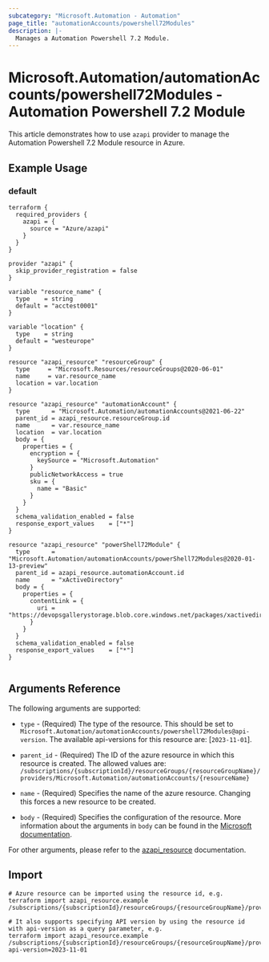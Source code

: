 ```yaml
---
subcategory: "Microsoft.Automation - Automation"
page_title: "automationAccounts/powershell72Modules"
description: |-
  Manages a Automation Powershell 7.2 Module.
---
```


# Microsoft.Automation/automationAccounts/powershell72Modules - Automation Powershell 7.2 Module

This article demonstrates how to use `azapi` provider to manage the Automation Powershell 7.2 Module resource in Azure.

## Example Usage

### default

```hcl
terraform {
  required_providers {
    azapi = {
      source = "Azure/azapi"
    }
  }
}

provider "azapi" {
  skip_provider_registration = false
}

variable "resource_name" {
  type    = string
  default = "acctest0001"
}

variable "location" {
  type    = string
  default = "westeurope"
}

resource "azapi_resource" "resourceGroup" {
  type     = "Microsoft.Resources/resourceGroups@2020-06-01"
  name     = var.resource_name
  location = var.location
}

resource "azapi_resource" "automationAccount" {
  type      = "Microsoft.Automation/automationAccounts@2021-06-22"
  parent_id = azapi_resource.resourceGroup.id
  name      = var.resource_name
  location  = var.location
  body = {
    properties = {
      encryption = {
        keySource = "Microsoft.Automation"
      }
      publicNetworkAccess = true
      sku = {
        name = "Basic"
      }
    }
  }
  schema_validation_enabled = false
  response_export_values    = ["*"]
}

resource "azapi_resource" "powerShell72Module" {
  type      = "Microsoft.Automation/automationAccounts/powerShell72Modules@2020-01-13-preview"
  parent_id = azapi_resource.automationAccount.id
  name      = "xActiveDirectory"
  body = {
    properties = {
      contentLink = {
        uri = "https://devopsgallerystorage.blob.core.windows.net/packages/xactivedirectory.2.19.0.nupkg"
      }
    }
  }
  schema_validation_enabled = false
  response_export_values    = ["*"]
}


```



## Arguments Reference

The following arguments are supported:

* `type` - (Required) The type of the resource. This should be set to `Microsoft.Automation/automationAccounts/powershell72Modules@api-version`. The available api-versions for this resource are: [`2023-11-01`].

* `parent_id` - (Required) The ID of the azure resource in which this resource is created. The allowed values are:  
  `/subscriptions/{subscriptionId}/resourceGroups/{resourceGroupName}/providers/Microsoft.Automation/automationAccounts/{resourceName}`

* `name` - (Required) Specifies the name of the azure resource. Changing this forces a new resource to be created.

* `body` - (Required) Specifies the configuration of the resource. More information about the arguments in `body` can be found in the [Microsoft documentation](https://learn.microsoft.com/en-us/azure/templates/Microsoft.Automation/automationAccounts/powershell72Modules?pivots=deployment-language-terraform).

For other arguments, please refer to the [azapi_resource](https://registry.terraform.io/providers/Azure/azapi/latest/docs/resources/resource) documentation.

## Import

 ```shell
 # Azure resource can be imported using the resource id, e.g.
 terraform import azapi_resource.example /subscriptions/{subscriptionId}/resourceGroups/{resourceGroupName}/providers/Microsoft.Automation/automationAccounts/{resourceName}/powershell72Modules/{resourceName}
 
 # It also supports specifying API version by using the resource id with api-version as a query parameter, e.g.
 terraform import azapi_resource.example /subscriptions/{subscriptionId}/resourceGroups/{resourceGroupName}/providers/Microsoft.Automation/automationAccounts/{resourceName}/powershell72Modules/{resourceName}?api-version=2023-11-01
 ```
